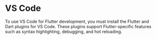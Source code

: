 # VS Code

To use VS Code for Flutter development, you must install the Flutter and Dart plugins for VS Code. These plugins support Flutter-specific features such as syntax highlighting, debugging, and hot reloading.

